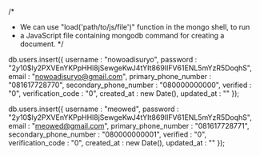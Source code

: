 /*
 * We can use "load('path/to/js/file')" function in the mongo shell, to run
 * a JavaScript file containing mongodb command for creating a document.
 */

db.users.insert({
   username : "nowoadisuryo",
   password : "$2y$10$ly2PXVEnYKPpHHl8jSewgeKwJ4tYIt869IIFV61ENL5mYzR5DoqhS",
   email : "nowoadisuryo@gmail.com",
   primary_phone_number : "081617728770",
   secondary_phone_number : "080000000000",
   verified : "0",
   verification_code : "0",
   created_at : new Date(),
   updated_at : ""
});

db.users.insert({
   username : "meowed",
   password : "$2y$10$ly2PXVEnYKPpHHl8jSewgeKwJ4tYIt869IIFV61ENL5mYzR5DoqhS",
   email : "meowed@gmail.com",
   primary_phone_number : "081617728771",
   secondary_phone_number : "080000000001",
   verified : "0",
   verification_code : "0",
   created_at : new Date(),
   updated_at : ""
});